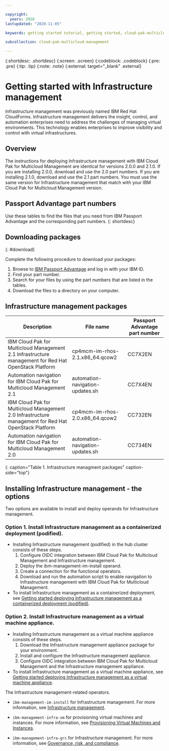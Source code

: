 ```yaml
---

copyright:
  years: 2020
lastupdated: "2020-11-05"

keywords: getting started tutorial, getting started, cloud-pak-multicloud_management

subcollection: cloud-pak-multicloud-management

---
```


{:shortdesc: .shortdesc}
{:screen: .screen}
{:codeblock: .codeblock}
{:pre: .pre}
{:tip: .tip}
{:note: .note}
{:external: target="_blank" .external}

# Getting started with Infrastructure management
Infrastructure management was previously named IBM Red Hat CloudForms. Infrastructure management delivers the insight, control, and automation enterprises need to address the challenges of managing virtual environments. This technology enables enterprises to improve visibility and control with virtual infrastructures.

## Overview
The instructions for deploying Infrastructure management with IBM Cloud Pak for Multicloud Management are identical for versions 2.0.0 and 2.1.0. If you are installing 2.0.0, download and use the 2.0 part numbers. If you are installing 2.1.0, download and use the 2.1 part numbers. You must use the same version for Infrastructure management that match with your IBM Cloud Pak for Multicloud Management version.

## Passport Advantage part numbers
Use these tables to find the files that you need from IBM Passport Advantage and the corresponding part numbers.
{: shortdesc}

## Downloading packages
{: #download}

Complete the following procedure to download your packages:

1. Browse to [IBM Passport Advantage](https://www.ibm.com/software/passportadvantage/pao_customer.html) and log in with your IBM ID.
2. Find your part number.
3. Search for your files by using the part numbers that are listed in the tables.
4. Download the files to a directory on your computer.

## Infrastructure management packages
| Description                                                                      | File name                               | Passport Advantage part number |
|----------------------------------------------------------------------------------|-----------------------------------------|--------------------------------|
|IBM Cloud Pak for Multicloud Management 2.1 Infrastructure management for Red Hat OpenStack Platform |cp4mcm-im-rhos-2.1.x86_64.qcow2|CC7X2EN|
|Automation navigation for IBM Cloud Pak for Multicloud Management 2.1|automation-navigation-updates.sh|CC7X4EN|
|IBM Cloud Pak for Multicloud Management 2.0 Infrastructure management for Red Hat OpenStack Platform |cp4mcm-im-rhos-2.0.x86_64.qcow2|CC732EN|
|Automation navigation for IBM Cloud Pak for Multicloud Management 2.0|automation-navigation-updates.sh|CC734EN|
{: caption="Table 1. Infrastructure managment packages" caption-side="top"}

## Installing Infrastructure management - the options

Two options are available to install and deploy operands for Infrastructure management.

### Option 1. Install Infrastructure management as a containerized deployment (podified).
   - Installing Infrastructure management (podified) in the hub cluster consists of these steps.
      1. Configure OIDC integration between IBM Cloud Pak for Multicloud Management and Infrastructure management.
      2. Deploy the ibm-management-im-install operand.
      3. Create a connection for the functional operators.
      4. Download and run the automation script to enable navigation to Infrastructure management with IBM Cloud Pak for Multicloud Management.
   - To install Infrastructure management as a containerized deployment, see [Getting started deploying Infrastructure management as a containerized deployment (podified)](https://test.cloud.ibm.com/docs/cloud-pak-multicloud-management?topic=cloud-pak-multicloud-management-getting-started-deploying-infrastructure-management-as-a-containerized-deployment-podified-).

### Option 2. Install Infrastructure management as a virtual machine appliance.
   - Installing Infrastructure management as a virtual machine appliance consists of these steps.
      1. Download the Infrastructure management appliance package for your environment.
      2. Install and configure the Infrastructure management appliance.
      3. Configure OIDC integration between IBM Cloud Pak for Multicloud Management and the Infrastructure management appliance.      
   - To install Infrastructure management as a virtual machine appliance, see [Getting started deploying Infrastructure management as a virtual machine appliance](https://test.cloud.ibm.com/docs/cloud-pak-multicloud-management?topic=cloud-pak-multicloud-management-getting-started-deploying-infrastructure-management-as-a-virtual-machine-appliance). 

The Infrastructure management-related operators.

  - `ibm-management-im-install` for Infrastructure management. For more information, see [Infrastructure management](https://www.ibm.com/support/knowledgecenter/SSFC4F_2.1.0/mcm/infrastructure/infra_mgmt_intro.html).

  - `ibm-management-infra-vm` for provisioning virtual machines and instances. For more information, see [Provisioning Virtual Machines and Instances](https://www.ibm.com/support/knowledgecenter/SSFC4F_2.1.0/Infra_mgmt/provisioning_virtual_machines_and_hosts/index.html).

  - `ibm-management-infra-grc` for Infrastructure management. For more information, see [Governance, risk, and compliance](https://www.ibm.com/support/knowledgecenter/SSFC4F_2.1.0/mcm/compliance/compliance_intro.html).

